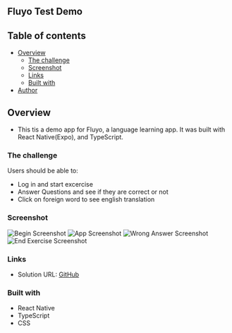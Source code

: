 ## Fluyo Test Demo

## Table of contents

- [Overview](#overview)
  - [The challenge](#the-challenge)
  - [Screenshot](#screenshot)
  - [Links](#links)
  - [Built with](#built-with)
- [Author](#author)

## Overview

- This tis a demo app for Fluyo, a language learning app. It was built with React Native(Expo), and TypeScript.

### The challenge

Users should be able to:

- Log in and start excercise
- Answer Questions and see if they are correct or not
- Click on foreign word to see english translation

### Screenshot

![Begin Screenshot](./src/assets/login-screenshot.jpg)
![App Screenshot](./src/assets/correct-screenshot.jpg)
![Wrong Answer Screenshot](./src/assets/fail-screenshot.jpg)
![End Exercise Screenshot](./src/assets/end-exercise-screenshot.jpg)

### Links

- Solution URL: [GitHub](https://github.com/mikenjuki/FluyoDemo)

### Built with

- React Native
- TypeScript
- CSS
